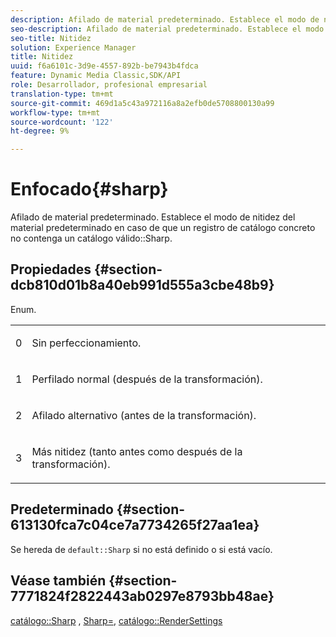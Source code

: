 ```yaml
---
description: Afilado de material predeterminado. Establece el modo de nitidez del material predeterminado en caso de que un registro de catálogo concreto no contenga un valor de Sharp de catálogo válido.
seo-description: Afilado de material predeterminado. Establece el modo de nitidez del material predeterminado en caso de que un registro de catálogo concreto no contenga un valor de Sharp de catálogo válido.
seo-title: Nitidez
solution: Experience Manager
title: Nitidez
uuid: f6a6101c-3d9e-4557-892b-be7943b4fdca
feature: Dynamic Media Classic,SDK/API
role: Desarrollador, profesional empresarial
translation-type: tm+mt
source-git-commit: 469d1a5c43a972116a8a2efb0de5708800130a99
workflow-type: tm+mt
source-wordcount: '122'
ht-degree: 9%

---
```



# Enfocado{#sharp}

Afilado de material predeterminado. Establece el modo de nitidez del material predeterminado en caso de que un registro de catálogo concreto no contenga un catálogo válido::Sharp.

## Propiedades {#section-dcb810d01b8a40eb991d555a3cbe48b9}

Enum.

<table id="simpletable_2D94A380BC2D4FD1A7EDD45E6EAFD1FB"> 
 <tr class="strow"> 
  <td class="stentry"> <p>0 </p></td> 
  <td class="stentry"> <p>Sin perfeccionamiento. </p></td> 
 </tr> 
 <tr class="strow"> 
  <td class="stentry"> <p>1 </p></td> 
  <td class="stentry"> <p>Perfilado normal (después de la transformación). </p></td> 
 </tr> 
 <tr class="strow"> 
  <td class="stentry"> <p>2 </p></td> 
  <td class="stentry"> <p>Afilado alternativo (antes de la transformación). </p></td> 
 </tr> 
 <tr class="strow"> 
  <td class="stentry"> <p>3 </p></td> 
  <td class="stentry"> <p>Más nitidez (tanto antes como después de la transformación). </p> </td> 
 </tr> 
</table>

## Predeterminado {#section-613130fca7c04ce7a7734265f27aa1ea}

Se hereda de `default::Sharp` si no está definido o si está vacío.

## Véase también {#section-7771824f2822443ab0297e8793bb48ae}

[catálogo::Sharp](../../../../../ir-api/material-cat/image-rendering-api-ref/c-ir-material-catalog/c-ir-material-data-reference/r-ir-sharp-dataref.md#reference-f79a14bd52474dfd8495115d398a30d0) ,  [Sharp=](../../../../../ir-api/http-protocol/image-rendering-api-ref/c-ir-http-protocol-ref/c-ir-http-protocol-command-reference/r-ir-http-sharp.md#reference-acdd87f6b5de4e3a85e5d3c03022a35a),  [catálogo::RenderSettings](../../../../../ir-api/material-cat/image-rendering-api-ref/c-ir-material-catalog/c-ir-material-data-reference/r-ir-rendersettings-dataref.md#reference-9ce753ae4096455eadcc12ac064de711)
